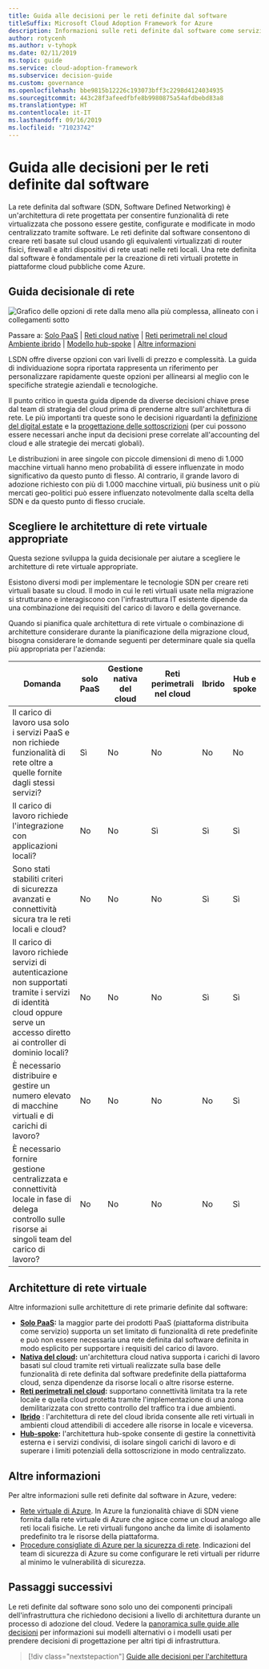 ```yaml
---
title: Guida alle decisioni per le reti definite dal software
titleSuffix: Microsoft Cloud Adoption Framework for Azure
description: Informazioni sulle reti definite dal software come servizio di base nelle migrazioni Azure.
author: rotycenh
ms.author: v-tyhopk
ms.date: 02/11/2019
ms.topic: guide
ms.service: cloud-adoption-framework
ms.subservice: decision-guide
ms.custom: governance
ms.openlocfilehash: bbe9815b12226c193073bff3c2298d4124034935
ms.sourcegitcommit: 443c28f3afeedfbfe8b9980875a54afdbebd83a8
ms.translationtype: HT
ms.contentlocale: it-IT
ms.lasthandoff: 09/16/2019
ms.locfileid: "71023742"
---
```

# <a name="software-defined-networking-decision-guide"></a>Guida alle decisioni per le reti definite dal software

La rete definita dal software (SDN, Software Defined Networking) è un'architettura di rete progettata per consentire funzionalità di rete virtualizzata che possono essere gestite, configurate e modificate in modo centralizzato tramite software. Le reti definite dal software consentono di creare reti basate sul cloud usando gli equivalenti virtualizzati di router fisici, firewall e altri dispositivi di rete usati nelle reti locali. Una rete definita dal software è fondamentale per la creazione di reti virtuali protette in piattaforme cloud pubbliche come Azure.

## <a name="networking-decision-guide"></a>Guida decisionale di rete

![Grafico delle opzioni di rete dalla meno alla più complessa, allineato con i collegamenti sotto](../../_images/decision-guides/decision-guide-software-defined-network.png)

Passare a: [Solo PaaS](./paas-only.md) | [Reti cloud native](./cloud-native.md) | [Reti perimetrali nel cloud](./cloud-dmz.md) [Ambiente ibrido](./hybrid.md) | [Modello hub-spoke](./hub-spoke.md) | [Altre informazioni](#learn-more)

LSDN offre diverse opzioni con vari livelli di prezzo e complessità. La guida di individuazione sopra riportata rappresenta un riferimento per personalizzare rapidamente queste opzioni per allinearsi al meglio con le specifiche strategie aziendali e tecnologiche.

Il punto critico in questa guida dipende da diverse decisioni chiave prese dal team di strategia del cloud prima di prenderne altre sull'architettura di rete. Le più importanti tra queste sono le decisioni riguardanti la [definizione del digital estate](../../digital-estate/index.md) e la [progettazione delle sottoscrizioni](../subscriptions/index.md) (per cui possono essere necessari anche input da decisioni prese correlate all'accounting del cloud e alle strategie dei mercati globali).

Le distribuzioni in aree singole con piccole dimensioni di meno di 1.000 macchine virtuali hanno meno probabilità di essere influenzate in modo significativo da questo punto di flesso. Al contrario, il grande lavoro di adozione richiesto con più di 1.000 macchine virtuali, più business unit o più mercati geo-politici può essere influenzato notevolmente dalla scelta della SDN e da questo punto di flesso cruciale.

## <a name="choosing-the-right-virtual-networking-architectures"></a>Scegliere le architetture di rete virtuale appropriate

Questa sezione sviluppa la guida decisionale per aiutare a scegliere le architetture di rete virtuale appropriate.

Esistono diversi modi per implementare le tecnologie SDN per creare reti virtuali basate su cloud. Il modo in cui le reti virtuali usate nella migrazione si strutturano e interagiscono con l'infrastruttura IT esistente dipende da una combinazione dei requisiti del carico di lavoro e della governance.

Quando si pianifica quale architettura di rete virtuale o combinazione di architetture considerare durante la pianificazione della migrazione cloud, bisogna considerare le domande seguenti per determinare quale sia quella più appropriata per l'azienda:

| Domanda | solo PaaS | Gestione nativa del cloud | Reti perimetrali nel cloud | Ibrido | Hub e spoke |
|-----|-----|-----|-----|-----|-----|
| Il carico di lavoro usa solo i servizi PaaS e non richiede funzionalità di rete oltre a quelle fornite dagli stessi servizi? | Sì | No | No | No | No |
| Il carico di lavoro richiede l'integrazione con applicazioni locali? | No | No | Sì | Sì | Sì |
| Sono stati stabiliti criteri di sicurezza avanzati e connettività sicura tra le reti locali e cloud? | No | No | No | Sì | Sì |
| Il carico di lavoro richiede servizi di autenticazione non supportati tramite i servizi di identità cloud oppure serve un accesso diretto ai controller di dominio locali? | No | No | No | Sì | Sì |
| È necessario distribuire e gestire un numero elevato di macchine virtuali e di carichi di lavoro? | No | No | No | No | Sì |
| È necessario fornire gestione centralizzata e connettività locale in fase di delega controllo sulle risorse ai singoli team del carico di lavoro? | No | No | No | No | Sì |

## <a name="virtual-networking-architectures"></a>Architetture di rete virtuale

Altre informazioni sulle architetture di rete primarie definite dal software:

- **[Solo PaaS](./paas-only.md):** la maggior parte dei prodotti PaaS (piattaforma distribuita come servizio) supporta un set limitato di funzionalità di rete predefinite e può non essere necessaria una rete definita dal software definita in modo esplicito per supportare i requisiti del carico di lavoro.
- **[Nativa del cloud](./cloud-native.md):** un'architettura cloud nativa supporta i carichi di lavoro basati sul cloud tramite reti virtuali realizzate sulla base delle funzionalità di rete definita dal software predefinite della piattaforma cloud, senza dipendenze da risorse locali o altre risorse esterne.
- **[Reti perimetrali nel cloud](./cloud-dmz.md):** supportano connettività limitata tra la rete locale e quella cloud protetta tramite l'implementazione di una zona demilitarizzata con stretto controllo del traffico tra i due ambienti.
- **[Ibrido](./hybrid.md)** : l'architettura di rete del cloud ibrida consente alle reti virtuali in ambienti cloud attendibili di accedere alle risorse in locale e viceversa.
- **[Hub-spoke](./hub-spoke.md):** l'architettura hub-spoke consente di gestire la connettività esterna e i servizi condivisi, di isolare singoli carichi di lavoro e di superare i limiti potenziali della sottoscrizione in modo centralizzato.

## <a name="learn-more"></a>Altre informazioni

Per altre informazioni sulle reti definite dal software in Azure, vedere:

- [Rete virtuale di Azure](https://docs.microsoft.com/azure/virtual-network/virtual-networks-overview). In Azure la funzionalità chiave di SDN viene fornita dalla rete virtuale di Azure che agisce come un cloud analogo alle reti locali fisiche. Le reti virtuali fungono anche da limite di isolamento predefinito tra le risorse della piattaforma.
- [Procedure consigliate di Azure per la sicurezza di rete](https://docs.microsoft.com/azure/security/azure-security-network-security-best-practices). Indicazioni del team di sicurezza di Azure su come configurare le reti virtuali per ridurre al minimo le vulnerabilità di sicurezza.

## <a name="next-steps"></a>Passaggi successivi

Le reti definite dal software sono solo uno dei componenti principali dell'infrastruttura che richiedono decisioni a livello di architettura durante un processo di adozione del cloud. Vedere la [panoramica sulle guide alle decisioni](../index.md) per informazioni sui modelli alternativi o i modelli usati per prendere decisioni di progettazione per altri tipi di infrastruttura.

> [!div class="nextstepaction"]
> [Guide alle decisioni per l'architettura](../index.md)
